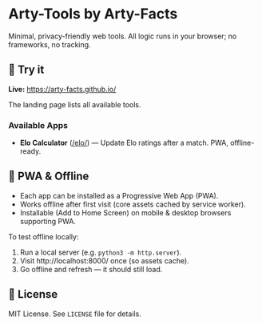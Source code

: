 # Arty-Tools by Arty-Facts

Minimal, privacy-friendly web tools. All logic runs in your browser; no frameworks, no tracking.

## 🚀 Try it

**Live:** https://arty-facts.github.io/

The landing page lists all available tools.

### Available Apps

- **Elo Calculator** ([/elo/](https://arty-facts.github.io/elo/)) — Update Elo ratings after a match. PWA, offline-ready.

## 📱 PWA & Offline

- Each app can be installed as a Progressive Web App (PWA).
- Works offline after first visit (core assets cached by service worker).
- Installable (Add to Home Screen) on mobile & desktop browsers supporting PWA.

To test offline locally:
1. Run a local server (e.g. `python3 -m http.server`).
2. Visit http://localhost:8000/ once (so assets cache).
3. Go offline and refresh — it should still load.

## 🪪 License
MIT License. See `LICENSE` file for details.